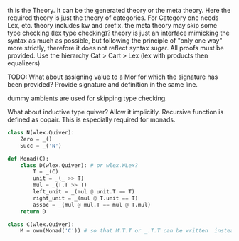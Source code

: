 th is the Theory. It can be the generated theory or the
meta theory. Here the required theory is just the theory
of categories. For Category one needs Lex, etc.
theory includes kw and prefix.
the meta theory may skip some type checking (lex type checking)?
theory is just an interface mimicking the syntax as much as possible,
but following the principle of "only one way" more strictly,
therefore it does not reflect syntax sugar.
All proofs must be provided.
Use the hierarchy Cat > Cart > Lex (lex with products then equalizers)

TODO: What about assigning value to a Mor for which
the signature has been provided?
Provide signature and definition in the same line.

dummy ambients are used for skipping type checking.

What about inductive type quiver?
Allow it implicitly. Recursive function is defined as copair.
This is especially required for monads.

```py
class N(wlex.Quiver):
    Zero = _()
    Succ = _('N')

def Monad(C):
    class D(wlex.Quiver): # or wlex.WLex?
        T = _(C)
        unit = _(_ >> T)
        mul = _(T.T >> T)
        left_unit = _(mul @ unit.T == T)
        right_unit = _(mul @ T.unit == T)
        assoc = _(mul @ mul.T == mul @ T.mul)
    return D

class C(wlex.Quiver):
    M = own(Monad('C')) # so that M.T.T or _.T.T can be written  instead of M.T.M.T
```
